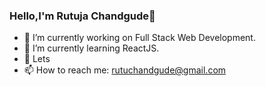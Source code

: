 ### Hello,I'm Rutuja Chandgude👋

<!--
**rutuchandgude/rutuchandgude** is a ✨ _special_ ✨ repository because its `README.md` (this file) appears on your GitHub profile.
Here are some ideas to get you started:
- 👯 I’m looking to collaborate on ... 
- 🤔 I’m looking for help with ...
- 💬 Ask me about ...
- 📫 How to reach me: ...
- 😄 Pronouns: ...
- ⚡ Fun fact: ...
-->

- 🔭 I’m currently working on Full Stack Web Development.
- 🌱 I’m currently learning ReactJS.
- 💬 Lets
- 📫 How to reach me: rutuchandgude@gmail.com


